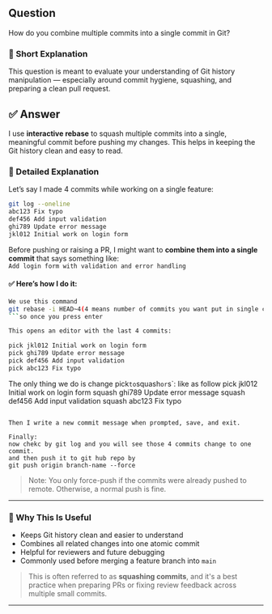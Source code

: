 ## Question  
How do you combine multiple commits into a single commit in Git?

### 📝 Short Explanation  
This question is meant to evaluate your understanding of Git history manipulation — especially around commit hygiene, squashing, and preparing a clean pull request.

## ✅ Answer  
I use **interactive rebase** to squash multiple commits into a single, meaningful commit before pushing my changes. This helps in keeping the Git history clean and easy to read.

### 📘 Detailed Explanation  
Let’s say I made 4 commits while working on a single feature:

```bash
git log --oneline
abc123 Fix typo  
def456 Add input validation  
ghi789 Update error message  
jkl012 Initial work on login form  
```

Before pushing or raising a PR, I might want to **combine them into a single commit** that says something like:  
`Add login form with validation and error handling`

#### ✅ Here’s how I do it:

```bash
We use this command
git rebase -i HEAD~4(4 means number of commits you want put in single commit) like head~3 means top 3 commit.
```so once you press enter

This opens an editor with the last 4 commits:

pick jkl012 Initial work on login form
pick ghi789 Update error message
pick def456 Add input validation
pick abc123 Fix typo
```
The only thing we do is
change pick` to `squash` or `s`:
like as follow
pick jkl012 Initial work on login form
squash ghi789 Update error message
squash def456 Add input validation
squash abc123 Fix typo
```once you save it . Instantly it will ask you for the commit message

Then I write a new commit message when prompted, save, and exit.

Finally:
now chekc by git log and you will see those 4 commits change to one commit.
and then push it to git hub repo by
git push origin branch-name --force
```

> Note: You only force-push if the commits were already pushed to remote. Otherwise, a normal push is fine.

---

### 🧠 Why This Is Useful  
- Keeps Git history clean and easier to understand
- Combines all related changes into one atomic commit
- Helpful for reviewers and future debugging
- Commonly used before merging a feature branch into `main`

> This is often referred to as **squashing commits**, and it's a best practice when preparing PRs or fixing review feedback across multiple small commits.

---
